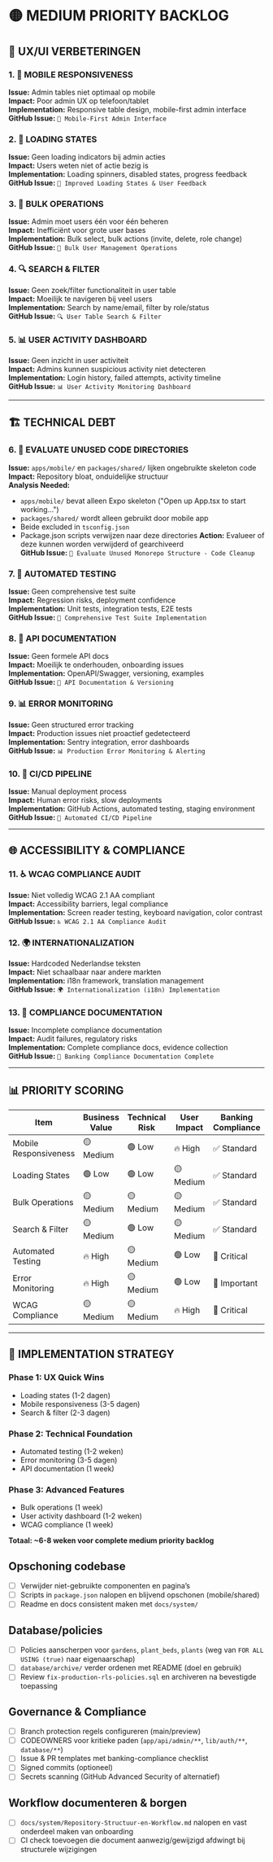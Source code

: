 # 🟡 MEDIUM PRIORITY BACKLOG

## **🎨 UX/UI VERBETERINGEN**

### **1. 📱 MOBILE RESPONSIVENESS**
**Issue:** Admin tables niet optimaal op mobile  
**Impact:** Poor admin UX op telefoon/tablet  
**Implementation:** Responsive table design, mobile-first admin interface  
**GitHub Issue:** `📱 Mobile-First Admin Interface`

### **2. 🔄 LOADING STATES**
**Issue:** Geen loading indicators bij admin acties  
**Impact:** Users weten niet of actie bezig is  
**Implementation:** Loading spinners, disabled states, progress feedback  
**GitHub Issue:** `🔄 Improved Loading States & User Feedback`

### **3. 🎯 BULK OPERATIONS**
**Issue:** Admin moet users één voor één beheren  
**Impact:** Inefficiënt voor grote user bases  
**Implementation:** Bulk select, bulk actions (invite, delete, role change)  
**GitHub Issue:** `🎯 Bulk User Management Operations`

### **4. 🔍 SEARCH & FILTER**
**Issue:** Geen zoek/filter functionaliteit in user table  
**Impact:** Moeilijk te navigeren bij veel users  
**Implementation:** Search by name/email, filter by role/status  
**GitHub Issue:** `🔍 User Table Search & Filter`

### **5. 📊 USER ACTIVITY DASHBOARD**
**Issue:** Geen inzicht in user activiteit  
**Impact:** Admins kunnen suspicious activity niet detecteren  
**Implementation:** Login history, failed attempts, activity timeline  
**GitHub Issue:** `📊 User Activity Monitoring Dashboard`

---

## **🏗️ TECHNICAL DEBT**

### **6. 📁 EVALUATE UNUSED CODE DIRECTORIES**
**Issue:** `apps/mobile/` en `packages/shared/` lijken ongebruikte skeleton code  
**Impact:** Repository bloat, onduidelijke structuur  
**Analysis Needed:**
- `apps/mobile/` bevat alleen Expo skeleton ("Open up App.tsx to start working...")
- `packages/shared/` wordt alleen gebruikt door mobile app
- Beide excluded in `tsconfig.json`
- Package.json scripts verwijzen naar deze directories
**Action:** Evalueer of deze kunnen worden verwijderd of gearchiveerd  
**GitHub Issue:** `🧹 Evaluate Unused Monorepo Structure - Code Cleanup`

### **7. 🧪 AUTOMATED TESTING**
**Issue:** Geen comprehensive test suite  
**Impact:** Regression risks, deployment confidence  
**Implementation:** Unit tests, integration tests, E2E tests  
**GitHub Issue:** `🧪 Comprehensive Test Suite Implementation`

### **8. 📖 API DOCUMENTATION**
**Issue:** Geen formele API docs  
**Impact:** Moeilijk te onderhouden, onboarding issues  
**Implementation:** OpenAPI/Swagger, versioning, examples  
**GitHub Issue:** `📖 API Documentation & Versioning`

### **9. 📊 ERROR MONITORING**
**Issue:** Geen structured error tracking  
**Impact:** Production issues niet proactief gedetecteerd  
**Implementation:** Sentry integration, error dashboards  
**GitHub Issue:** `📊 Production Error Monitoring & Alerting`

### **10. 🔄 CI/CD PIPELINE**
**Issue:** Manual deployment process  
**Impact:** Human error risks, slow deployments  
**Implementation:** GitHub Actions, automated testing, staging environment  
**GitHub Issue:** `🔄 Automated CI/CD Pipeline`

---

## **🌐 ACCESSIBILITY & COMPLIANCE**

### **11. ♿ WCAG COMPLIANCE AUDIT**
**Issue:** Niet volledig WCAG 2.1 AA compliant  
**Impact:** Accessibility barriers, legal compliance  
**Implementation:** Screen reader testing, keyboard navigation, color contrast  
**GitHub Issue:** `♿ WCAG 2.1 AA Compliance Audit`

### **12. 🌍 INTERNATIONALIZATION**
**Issue:** Hardcoded Nederlandse teksten  
**Impact:** Niet schaalbaar naar andere markten  
**Implementation:** i18n framework, translation management  
**GitHub Issue:** `🌍 Internationalization (i18n) Implementation`

### **13. 📝 COMPLIANCE DOCUMENTATION**
**Issue:** Incomplete compliance documentation  
**Impact:** Audit failures, regulatory risks  
**Implementation:** Complete compliance docs, evidence collection  
**GitHub Issue:** `📝 Banking Compliance Documentation Complete`

---

## **📊 PRIORITY SCORING**

| Item | Business Value | Technical Risk | User Impact | Banking Compliance |
|------|----------------|----------------|-------------|-------------------|
| Mobile Responsiveness | 🟡 Medium | 🟢 Low | 🔥 High | ✅ Standard |
| Loading States | 🟢 Low | 🟢 Low | 🟡 Medium | ✅ Standard |
| Bulk Operations | 🟡 Medium | 🟡 Medium | 🟡 Medium | ✅ Standard |
| Search & Filter | 🟡 Medium | 🟢 Low | 🟡 Medium | ✅ Standard |
| Automated Testing | 🔥 High | 🟡 Medium | 🟢 Low | 🏦 Critical |
| Error Monitoring | 🔥 High | 🟡 Medium | 🟢 Low | 🏦 Important |
| WCAG Compliance | 🟡 Medium | 🟡 Medium | 🔥 High | 🏦 Critical |

---

## **🎯 IMPLEMENTATION STRATEGY**

### **Phase 1: UX Quick Wins**
- Loading states (1-2 dagen)
- Mobile responsiveness (3-5 dagen)
- Search & filter (2-3 dagen)

### **Phase 2: Technical Foundation**
- Automated testing (1-2 weken)
- Error monitoring (3-5 dagen)
- API documentation (1 week)

### **Phase 3: Advanced Features**
- Bulk operations (1 week)
- User activity dashboard (1-2 weken)
- WCAG compliance (1 week)

**Totaal: ~6-8 weken voor complete medium priority backlog**

## Opschoning codebase
- [ ] Verwijder niet-gebruikte componenten en pagina’s
- [ ] Scripts in `package.json` nalopen en blijvend opschonen (mobile/shared)
- [ ] Readme en docs consistent maken met `docs/system/`

## Database/policies
- [ ] Policies aanscherpen voor `gardens`, `plant_beds`, `plants` (weg van `FOR ALL USING (true)` naar eigenaarschap)
- [ ] `database/archive/` verder ordenen met README (doel en gebruik)
- [ ] Review `fix-production-rls-policies.sql` en archiveren na bevestigde toepassing

## Governance & Compliance
- [ ] Branch protection regels configureren (main/preview)
- [ ] CODEOWNERS voor kritieke paden (`app/api/admin/**`, `lib/auth/**`, `database/**`)
- [ ] Issue & PR templates met banking-compliance checklist
- [ ] Signed commits (optioneel)
- [ ] Secrets scanning (GitHub Advanced Security of alternatief)

## Workflow documenteren & borgen
- [ ] `docs/system/Repository-Structuur-en-Workflow.md` nalopen en vast onderdeel maken van onboarding
- [ ] CI check toevoegen die document aanwezig/gewijzigd afdwingt bij structurele wijzigingen